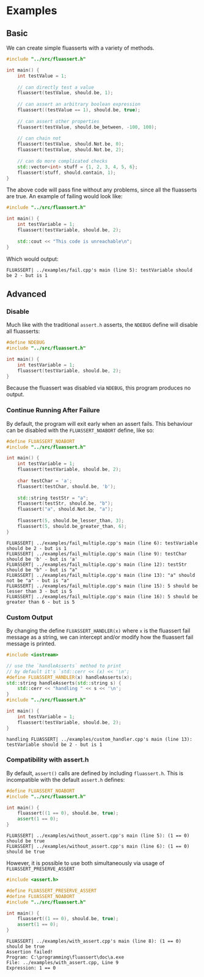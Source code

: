 # Examples

## Basic

We can create simple fluasserts with a variety of methods.

```cpp
#include "../src/fluassert.h"

int main() {
	int testValue = 1;
	
	// can directly test a value
	fluassert(testValue, should.be, 1);
	
	// can assert an arbitrary boolean expression
	fluassert((testValue == 1), should.be, true);
	
	// can assert other properties
	fluassert(testValue, should.be_between, -100, 100);
	
	// can chain not
	fluassert(testValue, should.Not.be, 0);
	fluassert(testValue, should.Not.be, 2);
	
	// can do more complicated checks
	std::vector<int> stuff = {1, 2, 3, 4, 5, 6};
	fluassert(stuff, should.contain, 1);
}
```

The above code will pass fine without any problems, since all the fluasserts are true. An example of failing would look like:

```cpp
#include "../src/fluassert.h"

int main() {
	int testVariable = 1;
	fluassert(testVariable, should.be, 2);
	
	std::cout << "This code is unreachable\n";
}
```

Which would output:

```
FLUASSERT| ../examples/fail.cpp's main (line 5): testVariable should be 2 - but is 1
```

## Advanced

### Disable

Much like with the traditional `assert.h` asserts, the `NDEBUG` define will disable all fluasserts:

```cpp
#define NDEBUG
#include "../src/fluassert.h"

int main() {
	int testVariable = 1;
	fluassert(testVariable, should.be, 2);
}
```

Because the fluassert was disabled via `NDEBUG`, this program produces no output.

### Continue Running After Failure

By default, the program will exit early when an assert fails. This behaviour can be disabled with the `FLUASSERT_NOABORT` define, like so:

```cpp
#define FLUASSERT_NOABORT
#include "../src/fluassert.h"

int main() {
	int testVariable = 1;
	fluassert(testVariable, should.be, 2);
	
	char testChar = 'a';
	fluassert(testChar, should.be, 'b');
	
	std::string testStr = "a";
	fluassert(testStr, should.be, "b");
	fluassert("a", should.Not.be, "a");
	
	fluassert(5, should.be_lesser_than, 3);
	fluassert(5, should.be_greater_than, 6);
}
```

```
FLUASSERT| ../examples/fail_multiple.cpp's main (line 6): testVariable should be 2 - but is 1
FLUASSERT| ../examples/fail_multiple.cpp's main (line 9): testChar should be 'b' - but is 'a'
FLUASSERT| ../examples/fail_multiple.cpp's main (line 12): testStr should be "b" - but is "a"
FLUASSERT| ../examples/fail_multiple.cpp's main (line 13): "a" should not be "a" - but is "a"
FLUASSERT| ../examples/fail_multiple.cpp's main (line 15): 5 should be lesser than 3 - but is 5
FLUASSERT| ../examples/fail_multiple.cpp's main (line 16): 5 should be greater than 6 - but is 5
```

### Custom Output

By changing the define `FLUASSERT_HANDLER(x)` where `x` is the fluassert fail message as a string, we can intercept and/or modify how the fluassert fail message is printed.

```cpp
#include <iostream>

// use the `handleAsserts` method to print
// by default it's `std::cerr << (x) << '\n';
#define FLUASSERT_HANDLER(x) handleAsserts(x);
std::string handleAsserts(std::string s) {
	std::cerr << "handling " << s << '\n';
}
#include "../src/fluassert.h"

int main() {
	int testVariable = 1;
	fluassert(testVariable, should.be, 2);
}
```

```
handling FLUASSERT| ../examples/custom_handler.cpp's main (line 13): testVariable should be 2 - but is 1
```

### Compatibility with assert.h

By default, `assert()` calls are defined by including `fluassert.h`. This is incompatible with the default `assert.h` defines:

```cpp
#define FLUASSERT_NOABORT
#include "../src/fluassert.h"

int main() {
	fluassert((1 == 0), should.be, true);
	assert(1 == 0);
}
```

```
FLUASSERT| ../examples/without_assert.cpp's main (line 5): (1 == 0) should be true
FLUASSERT| ../examples/without_assert.cpp's main (line 6): (1 == 0) should be true
```

However, it is possible to use both simultaneously via usage of `FLUASSERT_PRESERVE_ASSERT`

```cpp
#include <assert.h>

#define FLUASSERT_PRESERVE_ASSERT
#define FLUASSERT_NOABORT
#include "../src/fluassert.h"

int main() {
	fluassert((1 == 0), should.be, true);
	assert(1 == 0);
}
```

```
FLUASSERT| ../examples/with_assert.cpp's main (line 8): (1 == 0) should be true
Assertion failed!
Program: C:\programming\fluassert\doc\a.exe
File: ../examples/with_assert.cpp, Line 9
Expression: 1 == 0
```

